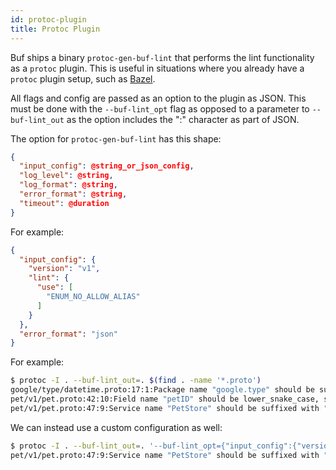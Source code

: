 ```yaml
---
id: protoc-plugin
title: Protoc Plugin
---
```


Buf ships a binary `protoc-gen-buf-lint` that performs the lint functionality as a `protoc`
plugin. This is useful in situations where you already have a `protoc` plugin setup, such as
[Bazel](/build/build-systems/bazel.md).

All flags and config are passed as an option to the plugin as JSON. This must be done with
the `--buf-lint_opt` flag as opposed to a parameter to `--buf-lint_out` as the option
includes the ":" character as part of JSON.

The option for `protoc-gen-buf-lint` has this shape:

```json
{
  "input_config": @string_or_json_config,
  "log_level": @string,
  "log_format": @string,
  "error_format": @string,
  "timeout": @duration
}
```

For example:

```json
{
  "input_config": {
    "version": "v1",
    "lint": {
      "use": [
        "ENUM_NO_ALLOW_ALIAS"
      ]
    }
  },
  "error_format": "json"
}
```

For example:

```sh
$ protoc -I . --buf-lint_out=. $(find . -name '*.proto')
google/type/datetime.proto:17:1:Package name "google.type" should be suffixed with a correctly formed version, such as "google.type.v1".
pet/v1/pet.proto:42:10:Field name "petID" should be lower_snake_case, such as "pet_id".
pet/v1/pet.proto:47:9:Service name "PetStore" should be suffixed with "Service".
```

We can instead use a custom configuration as well:

```sh
$ protoc -I . --buf-lint_out=. '--buf-lint_opt={"input_config":{"version":"v1","lint":{"use":["SERVICE_SUFFIX"]}}}' $(find . -name '*.proto')
pet/v1/pet.proto:47:9:Service name "PetStore" should be suffixed with "Service".
```
